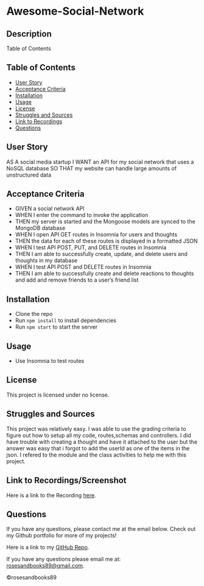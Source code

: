# Awesome-Social-Network

## Description

Table of Contents
## Table of Contents
* [User Story](#user-story)
* [Acceptance Criteria](#acceptance-criteria)
* [Installation](#installation)
* [Usage](#usage)
* [License](#license)
* [Struggles and Sources](#struggles-and-sources)
* [Link to Recordings](#link-to-recordings)
* [Questions](#questions)

## User Story
AS A social media startup
I WANT an API for my social network that uses a NoSQL database
SO THAT my website can handle large amounts of unstructured data

## Acceptance Criteria

* GIVEN a social network API
* WHEN I enter the command to invoke the application
* THEN my server is started and the Mongoose models are synced to the MongoDB database
* WHEN I open API GET routes in Insomnia for users and thoughts
* THEN the data for each of these routes is displayed in a formatted JSON
* WHEN I test API POST, PUT, and DELETE routes in Insomnia
* THEN I am able to successfully create, update, and delete users and thoughts in my database
* WHEN I test API POST and DELETE routes in Insomnia
* THEN I am able to successfully create and delete reactions to thoughts and add and remove friends to a user’s friend list

## Installation
* Clone the repo
* Run `npm install` to install dependencies
* Run `npm start` to start the server

## Usage
* Use Insomnia to test routes

## License
This project is licensed under no license.

## Struggles and Sources
This project was relatively easy. I was able to use the grading criteria to figure out how to setup all my code, routes,schemas and controllers. I did have trouble with creating a thought and have it attached to the user but the answer was easy that i forgot to add the userId as one of the items in the json. I refered to the module and the class activities to help me with this project.

## Link to Recordings/Screenshot
Here is a link to the Recording [here](https://drive.google.com/file/d/17bABO305uRnb5_qyCptm8Ym7gLMSyoSr/view).

## Questions
If you have any questions, please contact me at the email below. Check out my Github portfolio for more of my projects!

Here is a link to my [GitHub Repo](https://github.com/rosesandbooks89/awesome-social-network).

If you have any questions please email me at: rosesandbooks89@gmail.com.

©rosesandbooks89
